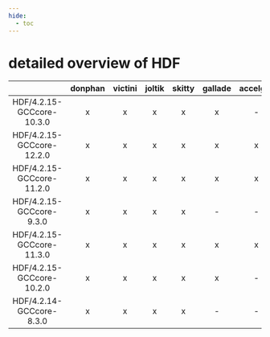 ```yaml
---
hide:
  - toc
---
```


detailed overview of HDF
========================

| |donphan|victini|joltik|skitty|gallade|accelgor|swalot|doduo|
| :---: | :---: | :---: | :---: | :---: | :---: | :---: | :---: | :---: |
|HDF/4.2.15-GCCcore-10.3.0|x|x|x|x|x|-|x|x|
|HDF/4.2.15-GCCcore-12.2.0|x|x|x|x|x|x|x|x|
|HDF/4.2.15-GCCcore-11.2.0|x|x|x|x|x|x|x|x|
|HDF/4.2.15-GCCcore-9.3.0|x|x|x|x|-|-|x|-|
|HDF/4.2.15-GCCcore-11.3.0|x|x|x|x|x|x|x|x|
|HDF/4.2.15-GCCcore-10.2.0|x|x|x|x|x|-|x|x|
|HDF/4.2.14-GCCcore-8.3.0|x|x|x|x|-|-|-|x|
